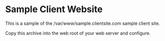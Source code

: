 # Sample Client Website

This is a sample of the /var/www/sample.clientsite.com sample client site.

Copy this archive into the web root of your web server and configure.
